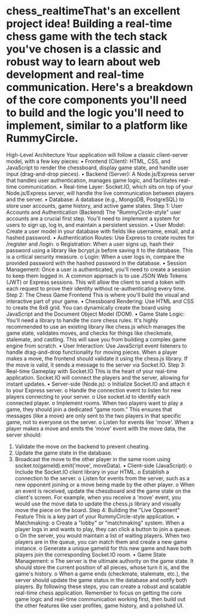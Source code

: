 # chess_realtimeThat's an excellent project idea! Building a real-time chess game with the tech stack you've chosen is a classic and robust way to learn about web development and real-time communication. Here's a breakdown of the core components you'll need to build and the logic you'll need to implement, similar to a platform like RummyCircle.

High-Level Architecture
Your application will follow a classic client-server model, with a few key pieces:
• Frontend (Client): HTML, CSS, and JavaScript to render the chessboard, display game state, and handle user input (drag-and-drop pieces).
• Backend (Server): A Node.js/Express server that handles user authentication, manages game logic, and facilitates real-time communication.
• Real-time Layer: Socket.IO, which sits on top of your Node.js/Express server, will handle the live communication between players and the server.
• Database: A database (e.g., MongoDB, PostgreSQL) to store user accounts, game history, and active game states.
Step 1: User Accounts and Authentication (Backend)
The "RummyCircle-style" user accounts are a crucial first step. You'll need to implement a system for users to sign up, log in, and maintain a persistent session.
• User Model: Create a user model in your database with fields like username, email, and a hashed password.
• Authentication Routes: Use Express to create routes for /register and /login.
o Registration: When a user signs up, hash their password using a library like bcrypt.js before saving it to the database. This is a critical security measure.
o Login: When a user logs in, compare the provided password with the hashed password in the database.
• Session Management: Once a user is authenticated, you'll need to create a session to keep them logged in. A common approach is to use JSON Web Tokens (JWT) or Express sessions. This will allow the client to send a token with each request to prove their identity without re-authenticating every time.
Step 2: The Chess Game Frontend
This is where you'll build the visual and interactive part of your game.
• Chessboard Rendering: Use HTML and CSS to create the 8x8 grid. You can dynamically create the board using JavaScript and the Document Object Model (DOM).
• Game State Logic: You'll need a library to handle the core chess rules. It's highly recommended to use an existing library like chess.js which manages the game state, validates moves, and checks for things like checkmate, stalemate, and castling. This will save you from building a complex game engine from scratch.
• User Interaction: Use JavaScript event listeners to handle drag-and-drop functionality for moving pieces. When a player makes a move, the frontend should validate it using the chess.js library. If the move is valid, it sends a message to the server via Socket.IO.
Step 3: Real-time Gameplay with Socket.IO
This is the heart of your real-time application. Socket.IO will connect the players and the server, allowing for instant updates.
• Server-side (Node.js):
o Initialize Socket.IO and attach it to your Express server.
o Handle the connection event to listen for new players connecting to your server.
o Use socket.id to identify each connected player.
o Implement rooms. When two players want to play a game, they should join a dedicated "game room." This ensures that messages (like a move) are only sent to the two players in that specific game, not to everyone on the server.
o Listen for events like 'move'. When a player makes a move and emits the 'move' event with the move data, the server should:

1. Validate the move on the backend to prevent cheating.
2. Update the game state in the database.
3. Broadcast the move to the other player in the same room using socket.to(gameId).emit('move', moveData).
   • Client-side (JavaScript):
   o Include the Socket.IO client library in your HTML.
   o Establish a connection to the server.
   o Listen for events from the server, such as a new opponent joining or a move being made by the other player.
   o When an event is received, update the chessboard and the game state on the client's screen. For example, when you receive a 'move' event, you would use the move data to update the chess.js library and visually move the piece on the board.
   Step 4: Building the "Live Opponent" Feature
   This is a key part of your RummyCircle-style application.
   • Matchmaking:
   o Create a "lobby" or "matchmaking" system. When a player logs in and wants to play, they can click a button to join a queue.
   o On the server, you would maintain a list of waiting players. When two players are in the queue, you can match them and create a new game instance.
   o Generate a unique gameId for this new game and have both players join the corresponding Socket.IO room.
   • Game State Management:
   o The server is the ultimate authority on the game state. It should store the current position of all pieces, whose turn it is, and the game's history.
   o When a game ends (checkmate, stalemate, etc.), the server should update the game status in the database and notify both players.
   By following these steps, you can create a robust and scalable real-time chess application. Remember to focus on getting the core game logic and real-time communication working first, then build out the other features like user profiles, game history, and a polished UI.
